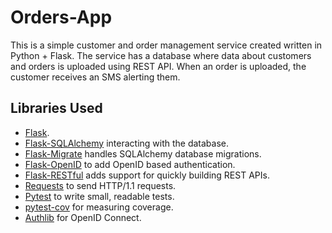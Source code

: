 # Orders-App
This is a simple customer and order management service created written in Python + Flask. The service has a database where data about customers and orders is uploaded using REST API.  When an order is uploaded, the customer receives an SMS alerting them.

## Libraries Used
- [Flask](http://flask.pocoo.org/).
- [Flask-SQLAlchemy](https://pythonhosted.org/Flask-SQLAlchemy/) interacting with the database.
- [Flask-Migrate](https://flask-migrate.readthedocs.io/en/latest/) handles SQLAlchemy database migrations.
- [Flask-OpenID](https://pythonhosted.org/Flask-OpenID/) to add OpenID based authentication.
- [Flask-RESTful](https://flask-restful.readthedocs.io/en/latest/)  adds support for quickly building REST APIs.
- [Requests](https://pypi.org/project/requests/) to send HTTP/1.1 requests.
- [Pytest](https://docs.pytest.org/en/stable/) to write small, readable tests.
- [pytest-cov](https://pypi.org/project/pytest-cov/) for measuring coverage.
- [Authlib](https://docs.authlib.org/en/latest/) for OpenID Connect.
